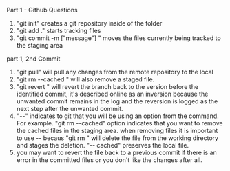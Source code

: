 Part 1 - Github
Questions
1. "git init" creates a git repository inside of the folder 
2. "git add ." starts tracking files
3. "git commit -m ["message"] " moves the files currently being tracked to the staging area

part 1, 2nd Commit
1. "git pull" will pull any changes from the remote repository to the local
2. "git rm --cached <file>" will also remove a staged file.
3. "git revert <commit id>" will revert the branch back to the version before the identified commit, it's described online as an inversion because the unwanted commit remains in the log and the reversion is logged as the next step after the unwanted commit.
4. "--" indicates to git that you will be using an option from the command. For example. "git rm --cached" option indicates that you want to remove the cached files in the staging area. when removing files it is important to use -- becaus "git rm <file>" will delete the file from the working directory and stages the deletion. "-- cached" preserves the local file.
5.  you may want to revert the file back to a previous commit if there is an error in the committed files or you don't like the changes after all. 

